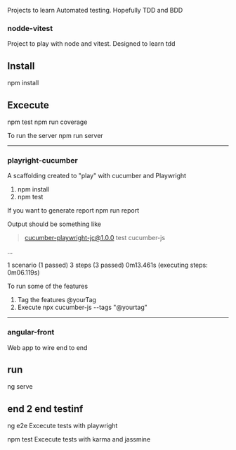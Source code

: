 Projects to learn Automated testing. Hopefully TDD and BDD

### nodde-vitest
Project to play with node and vitest.  Designed to learn tdd

## Install
npm install

## Excecute
npm test
npm run coverage

To run the server
npm run server


-------
### playright-cucumber

A scaffolding created to "play" with cucumber and Playwright

1. npm install
2. npm test

If you want to generate report
npm run report

Output should be something like
> cucumber-playwright-jc@1.0.0 test
> cucumber-js

...

1 scenario (1 passed)
3 steps (3 passed)
0m13.461s (executing steps: 0m06.119s)

To run some of the features

1. Tag the features @yourTag
2. Execute npx cucumber-js --tags "@yourtag" 



----
### angular-front
Web app to wire end to end

## run
ng serve

## end 2 end testinf
ng e2e 
Excecute  tests with playwright

npm test
Excecute tests with karma and jassmine
